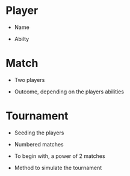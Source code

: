 # Player
- Name
* Abilty

# Match
- Two players
* Outcome, depending on the players abilities

# Tournament
* Seeding the players
- Numbered matches
* To begin with, a power of 2 matches
- Method to simulate the tournament
